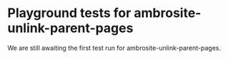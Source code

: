 # Playground tests for ambrosite-unlink-parent-pages
We are still awaiting the first test run for ambrosite-unlink-parent-pages.
